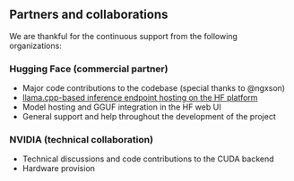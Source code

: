 ## Partners and collaborations

We are thankful for the continuous support from the following organizations:

### Hugging Face (commercial partner)

- Major code contributions to the codebase (special thanks to @ngxson)
- [llama.cpp-based inference endpoint hosting on the HF platform](https://huggingface.co/docs/inference-endpoints/en/guides/llamacpp_container)
- Model hosting and GGUF integration in the HF web UI
- General support and help throughout the development of the project

### NVIDIA (technical collaboration)

- Technical discussions and code contributions to the CUDA backend
- Hardware provision
